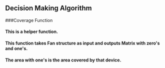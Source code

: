 ## Decision Making Algorithm
###Coverage Function
#### This is a helper function.
#### This function takes Fan structure as input and outputs Matrix with zero's and one's. 
#### The area with one's is the area covered by that device. 